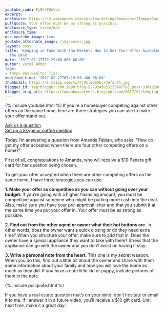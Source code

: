 ```yaml
---
youtube_code: Pj9ClE0eVbc
excerpt:
enclosure: https://s3.amazonaws.com/vyralmarketing/Donovans+(Tampa+Bay)/Tampa+Bay+Real+Estate+Agent-+3+Strategies+to+Get+Your+Home+Offer+Accepted.mp4
pullquote: Your offer must be as strong as possible.
enclosure_type: video/mp4
enclosure_time:
use_youtube_image: true
youtube_alternate_image: /img/cover.jpg
layout: post
title: 'Keeping in Tune With the Market: How to Get Your Offer Accepted Without Breaking
  the Bank'
date: '2017-02-17T12:29:00.000-08:00'
author: Vyral Admin
tags:
- Tampa Bay Realtor Tips
modified_time: '2017-02-27T07:19:08.480-08:00'
thumbnail: https://i.ytimg.com/vi/Pj9ClE0eVbc/default.jpg
blogger_id: tag:blogger.com,1999:blog-5279243953133407793.post-3301228044801928957
blogger_orig_url: https://tampabaycareers.blogspot.com/2017/02/keeping-in-tune-with-market-how-to-get.html
---
```

{% include youtube.html %}
If you’re a homebuyer competing against other offers on the same home, here are three strategies you can use to make your offer stand out.

<div class="post-cta">
<a href="/contact/">Ask us a question</a><br>
<a href="/meeting/">Set up a Skype or coffee meeting</a>
</div>

Today I’m answering a question from Amanda Fabian, who asks, “How do I get my offer accepted when there are four other competing offers on a home?”

First of all, congratulations to Amanda, who will receive a $10 Panera gift card for her question being chosen.

To get your offer accepted when there are other competing offers on the same home, I have three strategies you can use:

**1. Make your offer as competitive as you can without going over your budget.** If you’re going with a higher financing amount, you must be competitive against someone who might be putting more cash into the deal. Also, make sure you have your pre-approval letter and that you submit it at the same time you put your offer in. Your offer must be as strong as possible.

 **2. Find out from the other agent or owner what their hot buttons are.** In other words, does the owner want a quick closing or do they need extra time? When you structure your offer, make sure to add that in. Does the owner have a special appliance they want to take with them? Stress that the appliance can go with the owner and you don’t insist on having it stay.

 **3. Write a personal note from the heart.** This one is my secret weapon. When you do this, find out a little bit about the owner and share with them some information about your family and how you will love the home as much as they did. If you have a cute little kid or puppy, include pictures of them in the note.

{% include pullquote.html %}

If you have a real estate question that’s on your mind, don’t hesitate to email it to me. If I answer it in a future video, you’ll receive a $10 gift card. Until next time, make it a great day!

